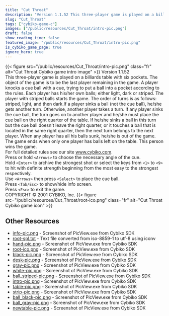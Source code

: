 ```yaml
---
title: "Cut Throat"
description: "Version 1.1.52 This three-player game is played on a billiards table with six pockets. The object of the game is to be the last player remaining in the game. A player knocks a cue ball with a cue, trying to put a ball into a pocket according to the rules. Each player has his/her..."
slug: "Cut_Throat"
tags: ["cybiko-game-c"]
images: ["/public/resources/Cut_Throat/intro-pic.png"]
draft: false
show_reading_time: false
featured_image: "/public/resources/Cut_Throat/intro-pic.png"
is_cybiko_game_page: true
ignore_hero: true
---
```

{{< figure src="/public/resources/Cut_Throat/intro-pic.png" class="fr" alt="Cut Throat Cybiko game intro image" >}}
Version 1.1.52 \
This three-player game is played on a billiards table with six pockets. The object of the game is to be the last player remaining in the game. A player knocks a cue ball with a cue, trying to put a ball into a pocket according to the rules. Each player has his/her own balls; either light, dark or striped. The player with striped balls starts the game. The order of turns is as follows: striped, light, and then dark.If a player sinks a ball (not the cue ball), he/she gets another turn. Otherwise, another player takes a turn. If any player sinks the cue ball, the turn goes on to another player and he/she must place the cue ball on the right quarter of the table. If he/she sinks a ball in this turn but the cue ball doesn't leave the right quarter, or it touches a ball that is located in the same right quarter, then the next turn belongs to the next player. When any player has all his balls sunk, he/she is out of the game. The game ends when only one player has balls left on the table. This person wins the game.  \
For full detailed rules see our site www.cybiko.com. \
Press or hold `<Arrows>`  to choose the necessary angle of the cue.  \
Hold `<Enter>`  to archive the strongest shot or select the keys from `<1>`  to `<9>`  to hit with definite strength beginning from the most easy to the strongest respectively. \
Use `<Arrows>`  then press `<Select>`  to place the cue ball. \
Press `<Tab/Esc>`  to show/hide info screen. \
Press `<Esc>`  to exit the game. \
COPYRIGHT © 2001 CYBIKO, Inc. {{< figure src="/public/resources/Cut_Throat/root-ico.png" class="fr" alt="Cut Throat Cybiko game icon" >}}

## Other Resources
* [info-pic.png](/public/resources/Cut_Throat/info-pic.png) - Screenshot of PicView.exe from Cybiko SDK
* [root-spl.txt](/public/resources/Cut_Throat/root-spl.txt) - Text file converted from iso-8859-1 to utf-8 using iconv
* [hand-pic.png](/public/resources/Cut_Throat/hand-pic.png) - Screenshot of PicView.exe from Cybiko SDK
* [root-ico.png](/public/resources/Cut_Throat/root-ico.png) - Screenshot of PicView.exe from Cybiko SDK
* [black-pic.png](/public/resources/Cut_Throat/black-pic.png) - Screenshot of PicView.exe from Cybiko SDK
* [desk-pic.png](/public/resources/Cut_Throat/desk-pic.png) - Screenshot of PicView.exe from Cybiko SDK
* [gray-pic.png](/public/resources/Cut_Throat/gray-pic.png) - Screenshot of PicView.exe from Cybiko SDK
* [white-pic.png](/public/resources/Cut_Throat/white-pic.png) - Screenshot of PicView.exe from Cybiko SDK
* [ball_striped-pic.png](/public/resources/Cut_Throat/ball_striped-pic.png) - Screenshot of PicView.exe from Cybiko SDK
* [intro-pic.png](/public/resources/Cut_Throat/intro-pic.png) - Screenshot of PicView.exe from Cybiko SDK
* [table-pic.png](/public/resources/Cut_Throat/table-pic.png) - Screenshot of PicView.exe from Cybiko SDK
* [strip-pic.png](/public/resources/Cut_Throat/strip-pic.png) - Screenshot of PicView.exe from Cybiko SDK
* [ball_black-pic.png](/public/resources/Cut_Throat/ball_black-pic.png) - Screenshot of PicView.exe from Cybiko SDK
* [ball_gray-pic.png](/public/resources/Cut_Throat/ball_gray-pic.png) - Screenshot of PicView.exe from Cybiko SDK
* [newtable-pic.png](/public/resources/Cut_Throat/newtable-pic.png) - Screenshot of PicView.exe from Cybiko SDK
